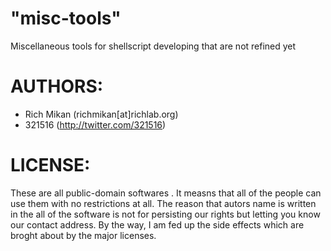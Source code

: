 # "misc-tools"

Miscellaneous tools for shellscript developing that are not refined yet


# AUTHORS:

* Rich Mikan (richmikan[at]richlab.org)
* 321516 (http://twitter.com/321516)


# LICENSE:

These are all public-domain softwares . It measns that all of the people can use them with no restrictions at all.
The reason that autors name is written in the all of the software is not for persisting our rights but letting you know our contact address.
By the way, I am fed up the side effects which are broght about by the major licenses.
